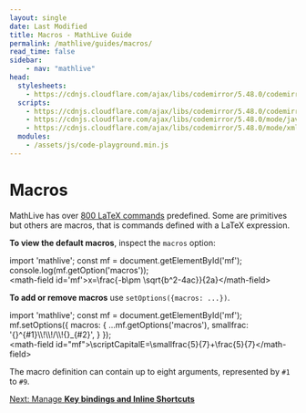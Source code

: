 ```yaml
---
layout: single
date: Last Modified
title: Macros - MathLive Guide
permalink: /mathlive/guides/macros/
read_time: false
sidebar:
    - nav: "mathlive"
head:
  stylesheets:
    - https://cdnjs.cloudflare.com/ajax/libs/codemirror/5.48.0/codemirror.min.css
  scripts:
    - https://cdnjs.cloudflare.com/ajax/libs/codemirror/5.48.0/codemirror.min.js
    - https://cdnjs.cloudflare.com/ajax/libs/codemirror/5.48.0/mode/javascript/javascript.min.js
    - https://cdnjs.cloudflare.com/ajax/libs/codemirror/5.48.0/mode/xml/xml.min.js
  modules:
    - /assets/js/code-playground.min.js
---
```

<script>
    moduleMap = {
        mathlive: "//unpkg.com/mathlive/dist/mathlive.min.mjs",
    };
</script>

# Macros

MathLive has over [800 LaTeX commands](/mathlive/reference/commands/) predefined. Some are primitives but others
are macros, that is commands defined with a LaTeX expression.

**To view the default macros**, inspect the `macros` option:

<code-playground layout="stack" class="m-lg w-full-lg">
    <style slot="style">
      .output:focus-within {
        outline: Highlight auto 1px;
        outline: -webkit-focus-ring-color auto 1px
      }
      .output math-field:focus, .output math-field:focus-within {
        outline: none;
      }
    </style>
    <div slot="javascript">import 'mathlive';
const mf = document.getElementById('mf');
console.log(mf.getOption('macros'));
</div>
    <div slot="html">&lt;math-field id='mf'&gt;x=\frac{-b\pm \sqrt{b^2-4ac}}{2a}&lt;/math-field&gt;
</div>
</code-playground>

**To add or remove macros** use `setOptions({macros: ...})`.

<code-playground layout="stack" class="m-lg w-full-lg">
    <style slot="style">
      .output:focus-within {
        outline: Highlight auto 1px;
        outline: -webkit-focus-ring-color auto 1px
      }
      .output math-field:focus, .output math-field:focus-within {
        outline: none;
      }
    </style>
    <div slot="javascript">import 'mathlive';
const mf = document.getElementById('mf');
mf.setOptions({
    macros: {
        ...mf.getOptions('macros'),
        smallfrac: '{}^{#1}\\!\\!/\\!{}_{#2}',
    }
});
</div>
    <div slot="html">&lt;math-field id="mf"&gt;\scriptCapitalE=\smallfrac{5}{7}+\frac{5}{7}&lt;/math-field&gt;
</div>
</code-playground>

The macro definition can contain up to eight arguments, represented by `#1` to `#9`.


<div class='read-more'><a href="/mathlive/guides/shortcuts/">Next: Manage <strong>Key bindings and Inline Shortcuts</strong><svg class="svg-chevron" ><use xlink:href="#svg-chevron"></use></svg></a></div>
